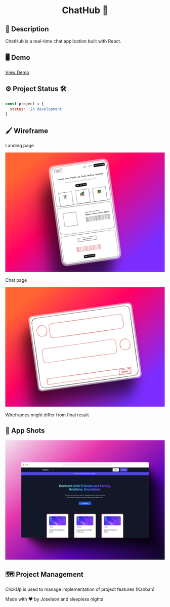 <h1 align='center'>ChatHub 💬</h1>

## 📓 Description

ChatHub is a real-time chat application built with React.

## 🖥️ Demo

[View Demo](https://discord.com/channels/@me/746093040271229058/1104136176396410910)

## ⚙️ Project Status 🛠️

```js
const project = {
  status: 'In development'
}
```

## 🖌️ Wireframe

Landing page

<p align="center">
  <img src="App-assets/chathub_wireframe-shot.png" />
</p>

Chat page

<p align="center">
  <img src="App-assets/chat_wireframe_shot.png" />
</p>

Wireframes might differ from final result

## 📸 App Shots

<p align="center">
  <img src="https://github.com/JCassio1/ChatHub/blob/main/App-assets/chathub-real-shot.png" />
</p>

## 🗺 Project Management

ClickUp is used to manage implementation of project features (Kanban)

Made with ❤️ by Joselson and sleepless nights
